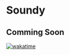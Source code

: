 # Soundy

## Comming Soon

[![wakatime](https://wakatime.com/badge/github/idMJA/Soundy.svg)](https://wakatime.com/badge/github/idMJA/Soundy)
